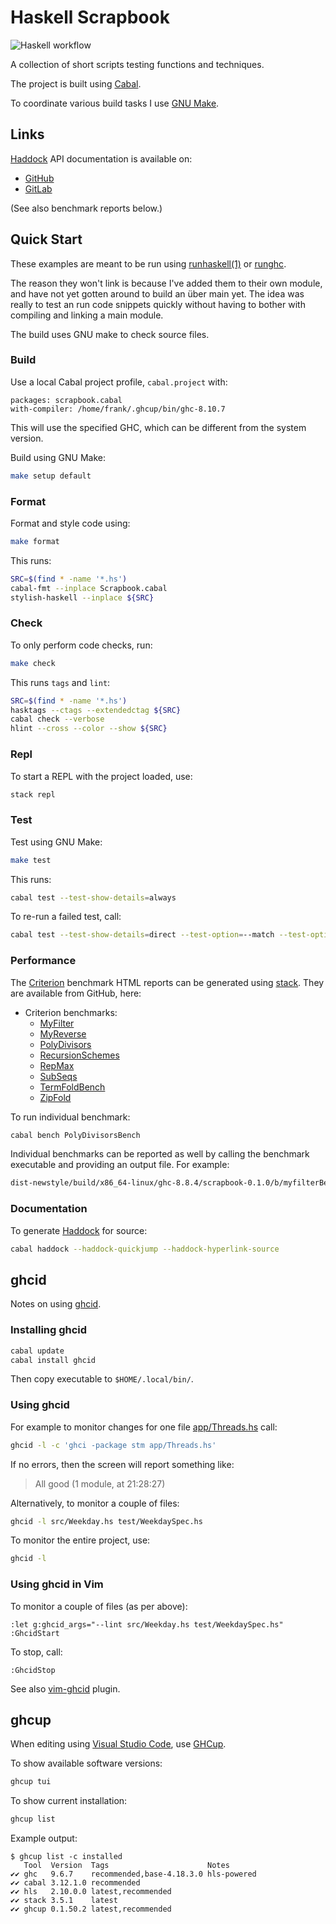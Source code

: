# Haskell Scrapbook

![Haskell workflow](https://github.com/frankhjung/haskell-scrapbook/actions/workflows/haskell.yml/badge.svg)

A collection of short scripts testing functions and techniques.

The project is built using [Cabal](https://www.haskell.org/cabal/).

To coordinate various build tasks I use
[GNU Make](https://www.gnu.org/software/make/).

## Links

[Haddock](https://www.haskell.org/haddock/doc/html/index.html) API
documentation is available on:

* [GitHub](https://frankhjung.github.io/haskell-scrapbook/)
* [GitLab](https://frankhjung1.gitlab.io/haskell-scrapbook/)

(See also benchmark reports below.)

## Quick Start

These examples are meant to be run using
[runhaskell(1)](https://manpages.debian.org/buster/ghc/runhaskell.1.html) or
[runghc](https://downloads.haskell.org/~ghc/latest/docs/html/users_guide/runghc.html).

The reason they won't link is because I've added them to their own module, and
have not yet gotten around to build an über main yet. The idea was really to
test an run code snippets quickly without having to bother with compiling and
linking a main module.

The build uses GNU make to check source files.

### Build

Use a local Cabal project profile, `cabal.project` with:

```config
packages: scrapbook.cabal
with-compiler: /home/frank/.ghcup/bin/ghc-8.10.7
```

This will use the specified GHC, which can be different from the system version.

Build using GNU Make:

```bash
make setup default
```

### Format

Format and style code using:

```bash
make format
```

This runs:

```bash
SRC=$(find * -name '*.hs')
cabal-fmt --inplace Scrapbook.cabal
stylish-haskell --inplace ${SRC}
```

### Check

To only perform code checks, run:

```bash
make check
```

This runs `tags` and `lint`:

```bash
SRC=$(find * -name '*.hs')
hasktags --ctags --extendedctag ${SRC}
cabal check --verbose
hlint --cross --color --show ${SRC}
```

### Repl

To start a REPL with the project loaded, use:

```bash
stack repl
```

### Test

Test using GNU Make:

```bash
make test
```

This runs:

```bash
cabal test --test-show-details=always
```

To re-run a failed test, call:

```bash
cabal test --test-show-details=direct --test-option=--match --test-option='/Weekday/test weekday type/capitalised head of string/'
```

### Performance

The
[Criterion](https://hackage.haskell.org/package/criterion/docs/Criterion.html)
benchmark HTML reports can be generated using
[stack](https://docs.haskellstack.org/en/stable/README/). They are available
from GitHub, here:

* Criterion benchmarks:
  * [MyFilter](https://frankhjung.github.io/haskell-scrapbook/benchmark-myfilter.html)
  * [MyReverse](https://frankhjung.github.io/haskell-scrapbook/benchmark-myreverse.html)
  * [PolyDivisors](https://frankhjung.github.io/haskell-scrapbook/benchmark-polydivisors.html)
  * [RecursionSchemes](https://frankhjung.github.io/haskell-scrapbook/benchmark-recursionschemes.html)
  * [RepMax](https://frankhjung.github.io/haskell-scrapbook/benchmark-repmax.html)
  * [SubSeqs](https://frankhjung.github.io/haskell-scrapbook/benchmark-subseqs.html)
  * [TermFoldBench](https://frankhjung.github.io/haskell-scrapbook/benchmark-termFoldBench.html)
  * [ZipFold](https://frankhjung.github.io/haskell-scrapbook/benchmark-zipfold.html)

To run individual benchmark:

```bash
cabal bench PolyDivisorsBench
```

Individual benchmarks can be reported as well by calling the benchmark
executable and providing an output file. For example:

```bash
dist-newstyle/build/x86_64-linux/ghc-8.8.4/scrapbook-0.1.0/b/myfilterBench/build/myfilterBench/myfilterBench --output myfilter.html
```

### Documentation

To generate [Haddock](https://www.haskell.org/haddock/doc/html/) for source:

```bash
cabal haddock --haddock-quickjump --haddock-hyperlink-source
```

## ghcid

Notes on using [ghcid](https://github.com/ndmitchell/ghcid).

### Installing ghcid

```bash
cabal update
cabal install ghcid
```

Then copy executable to `$HOME/.local/bin/`.

### Using ghcid

For example to monitor changes for one file [app/Threads.hs](app/Threads.hs)
call:

```bash
ghcid -l -c 'ghci -package stm app/Threads.hs'
```

If no errors, then the screen will report something like:

> All good (1 module, at 21:28:27)

Alternatively, to monitor a couple of files:

```bash
ghcid -l src/Weekday.hs test/WeekdaySpec.hs
```

To monitor the entire project, use:

```bash
ghcid -l
```

### Using ghcid in Vim

To monitor a couple of files (as per above):

```text
:let g:ghcid_args="--lint src/Weekday.hs test/WeekdaySpec.hs"
:GhcidStart
```

To stop, call:

```text
:GhcidStop
```

See also [vim-ghcid](https://github.com/alx741/vim-ghcid) plugin.

## ghcup

When editing using [Visual Studio Code](https://code.visualstudio.com/), use
[GHCup](https://www.haskell.org/ghcup/install/).

To show available software versions:

```bash
ghcup tui
```

To show current installation:

```bash
ghcup list
```

Example output:

```text
$ ghcup list -c installed
   Tool  Version  Tags                      Notes
✔✔ ghc   9.6.7    recommended,base-4.18.3.0 hls-powered
✔✔ cabal 3.12.1.0 recommended
✔✔ hls   2.10.0.0 latest,recommended
✔✔ stack 3.5.1    latest
✔✔ ghcup 0.1.50.2 latest,recommended
```
